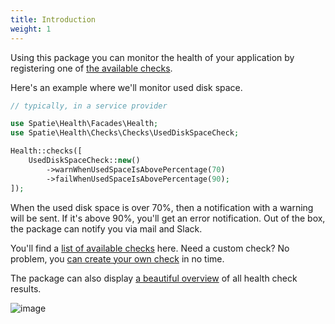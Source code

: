 ```yaml
---
title: Introduction
weight: 1
---
```


Using this package you can monitor the health of your application by registering one of [the available checks](/docs/laravel-health/v1/available-checks/overview).

Here's an example where we'll monitor used disk space.

```php
// typically, in a service provider

use Spatie\Health\Facades\Health;
use Spatie\Health\Checks\Checks\UsedDiskSpaceCheck;

Health::checks([
    UsedDiskSpaceCheck::new()
        ->warnWhenUsedSpaceIsAbovePercentage(70)
        ->failWhenUsedSpaceIsAbovePercentage(90);
]);
```

When the used disk space is over 70%, then a notification with a warning will be sent. If it's above 90%, you'll get an error notification. Out of the box, the package can notify you via mail and Slack.

You'll find a [list of available checks](/docs/laravel-health/v1/available-checks/overview) here. Need a custom check? No problem, you [can create your own check](/docs/laravel-health/v1/basic-usage/creating-custom-checks) in no time.

The package can also display [a beautiful overview](/docs/laravel-health/v1/viewing-results/on-a-webpage) of all health check results.

![image](/docs/laravel-health/v1/images/list-web-dark.png)
